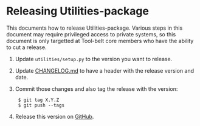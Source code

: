 # Releasing Utilities-package

This documents how to release Utilities-package. Various steps in this document may
require privileged access to private systems, so this document is only
targetted at Tool-belt core members who have the ability to cut a release.

1. Update `utilities/setup.py` to the version you want to release.

1. Update [CHANGELOG.md](https://github.com/terminal-labs/utilities-package/blob/master/CHANGELOG.md) to have a header with the release version and date.

1. Commit those changes and also tag the release with the version:

        $ git tag X.Y.Z
        $ git push --tags

1. Release this version on [GitHub](https://github.com/terminal-labs/utilities-package/releases).
